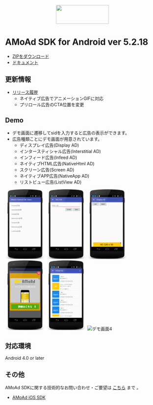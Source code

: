 <div align="center">
<img width="172" height="61" src="http://www.amoad.com/images/logo.png">
</div>

# AMoAd SDK for Android ver 5.2.18

- [ZIPをダウンロード](https://github.com/amoad/amoad-android-sdk/archive/master.zip)
- [ドキュメント](https://github.com/amoad/amoad-android-sdk/wiki)

## 更新情報
* [リリース履歴](https://github.com/amoad/amoad-android-sdk/releases)
  * ネイティブ広告でアニメーションGIFに対応
  * プリロール広告のCTA位置を変更

## Demo
* デモ画面に遷移してsidを入力すると広告の表示ができます。
* 広告種類ことにデモ画面が用意されています。
  * ディスプレイ広告(Display AD)
  * インタースティシャル広告(Interstitial AD)
  * インフィード広告(Infeed AD)
  * ネイティブHTML広告(NativeHtml AD)
  * スクリーン広告(Screen AD)
  * ネイティブAPP広告(NativeApp AD)
  * リストビュー広告(ListView AD)

<div>
	<img src="/Images/MainActivity.png" width=130 alt="Main画面">
	<img src="/Images/FormActivity.png" width=130 alt="sid入力画面">
	<img src="/Images/DisplayActivity.png" width=130 alt="デモ画面1">
	<img src="/Images/InterstitialActivity.png" width=130 alt="デモ画面2">
	<img src="/Images/InfeedActivity.png" width=130 alt="デモ画面3">
	<img src="/Images/ScreenActivity.png" width=130 alt="デモ画面4">
</div>

## 対応環境
Android 4.0 or later

## その他
AMoAd SDKに関する技術的なお問い合わせ・ご要望は [こちら](https://github.com/amoad/amoad-ios-sdk/issues) まで 。

- [AMoAd iOS SDK](https://github.com/amoad/amoad-ios-sdk)
